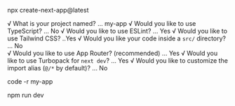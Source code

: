 npx create-next-app@latest

√ What is your project named? ... my-app
√ Would you like to use TypeScript? ... No 
√ Would you like to use ESLint? ...  Yes
√ Would you like to use Tailwind CSS? ..Yes
√ Would you like your code inside a `src/` directory? ... No     
√ Would you like to use App Router? (recommended) ... Yes
√ Would you like to use Turbopack for `next dev`? ... Yes
√ Would you like to customize the import alias (`@/*` by default)? ... No 

code -r my-app

npm run dev

